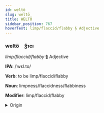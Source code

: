 ```yaml
---
id: weltö
slug: weltö
title: WELTÖ
sidebar_position: 767
hoverText: limp/flaccid/flabby § Adjective
---
```


### weltö&emsp;<span kind="abugida">ʒ͊ɿcı</span>

*limp/flaccid/flabby* **§** Adjective

**IPA**: /ˈwɛl.to/

**Verb**: to be limp/flaccid/flabby

**Noun**: limpness/flaccidness/flabbiness

**Modifier**: limp/flaccid/flabby

<details>
    <summary>Origin</summary>
    Finnish veltto [ˈʋe̞l̪t̪ːo̞]<br/>
    <em>Uralic Language Family</em>
</details>